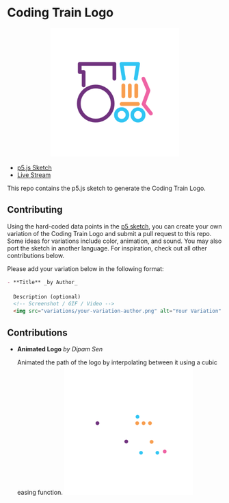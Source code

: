 # Coding Train Logo

<p align="center"><img src="logo.png" alt="The Coding Train Logo" width="300px"></p>

- [p5.js Sketch](https://editor.p5js.org/codingtrain/sketches/p599bQ3sa)
- [Live Stream](https://www.youtube.com/watch?v=d6RXcetnl20)

This repo contains the p5.js sketch to generate the Coding Train Logo.

## Contributing

Using the hard-coded data points in the [p5 sketch](./sketch/), you can create your own variation of the Coding Train Logo and submit a pull request to this repo. Some ideas for variations include color, animation, and sound. You may also port the sketch in another language. For inspiration, check out all other contributions below.

Please add your variation below in the following format:

```md
- **Title** _by Author_

  Description (optional)
  <!-- Screenshot / GIF / Video -->
  <img src="variations/your-variation-author.png" alt="Your Variation" width="300px">
```

## Contributions

- **Animated Logo** _by Dipam Sen_

  Animated the path of the logo by interpolating between it using a cubic easing function.
  <img src="variations/animated-logo-dipamsen.gif" alt="Animated Logo" width="300px">

